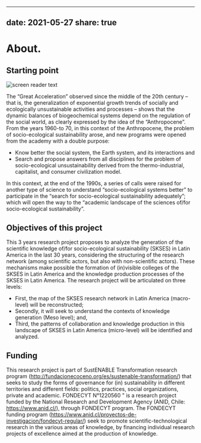 
---
date: 2021-05-27
share: true
---



# About.

## Starting point

![screen reader text](plant.jpg "")


The “Great Acceleration” observed since the middle of the 20th century – that is, the generalization of exponential growth trends of socially and ecologically unsustainable activities and processes – shows that the dynamic balances of biogeochemical systems depend on the regulation of the social world, as clearly expressed by the idea of ​​the “Anthropocene”. 
From the years 1960-to 70, in this context of the Anthropocene, the problem of socio-ecological sustainability arose, and new programs were opened from the academy with a double purpose:

- Know better the social system, the Earth system, and its interactions and
- Search and propose answers from all disciplines for the problem of socio-ecological unsustainability derived from the thermo-industrial, capitalist, and consumer civilization model.

In this context, at the end of the 1990s, a series of calls were raised for another type of science to understand “socio-ecological systems better” to participate in the “search for socio-ecological sustainability adequately”; which will open the way to the “academic landscape of the sciences of/for socio-ecological sustainability”.

## Objectives of this project

This 3 years research project proposes to analyze the generation of the scientific knowledge of/for socio-ecological sustainability (SKSES) in Latin America in the last 30 years, considering the structuring of the research network (among scientific actors, but also with non-scientific actors). These mechanisms make possible the formation of (in)visible colleges of the SKSES in Latin America and the knowledge production processes of the SKSES in Latin America. 
The research project will be articulated on three levels:

- First, the map of the SKSES research network in Latin America (macro-level) will be reconstructed;
- Secondly, it will seek to understand the contexts of knowledge generation (Meso level); and,
- Third, the patterns of collaboration and knowledge production in this landscape of SKSES in Latin America (micro-level) will be identified and analyzed.

## Funding

This research project is part of SustENABLE Transformation research program (http://fundacionecoceno.org/es/sustenable-transformation/) that seeks to study the forms of governance for (in) sustainability in different territories and different fields: politics, practices, social organizations, private and academic. FONDECYT N°1220560 " is a research project funded by the National Research and Development Agency (ANID, Chile: https://www.anid.cl/), through FONDECYT program. The FONDECYT funding program (https://www.anid.cl/proyectos-de-investigacion/fondecyt-regular/) seek to promote scientific-technological research in the various areas of knowledge, by financing individual research projects of excellence aimed at the production of knowledge.
